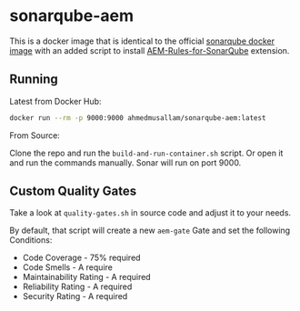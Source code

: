 # sonarqube-aem

This is a docker image that is identical to the official [sonarqube docker image](https://github.com/SonarSource/docker-sonarqube/blob/abaf14c38297974eb5de295d42e83066ddb84751/7.7-community/Dockerfile) with an added script to install [AEM-Rules-for-SonarQube](https://github.com/Cognifide/AEM-Rules-for-SonarQube) extension.

## Running

Latest from Docker Hub:

```sh
docker run --rm -p 9000:9000 ahmedmusallam/sonarqube-aem:latest
```

From Source:

Clone the repo and run the `build-and-run-container.sh` script. Or open it and run the commands manually. Sonar will run on port 9000.

## Custom Quality Gates

Take a look at `quality-gates.sh` in source code and adjust it to your needs.

By default, that script will create a new `aem-gate` Gate and set the following Conditions:

- Code Coverage - 75% required
- Code Smells - A require
- Maintainability Rating - A required
- Reliability Rating - A required
- Security Rating - A required

